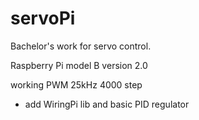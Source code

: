 servoPi
=======

Bachelor's work for servo control.

Raspberry Pi model B version 2.0

working PWM 25kHz 4000 step

+ add WiringPi lib and basic PID regulator

